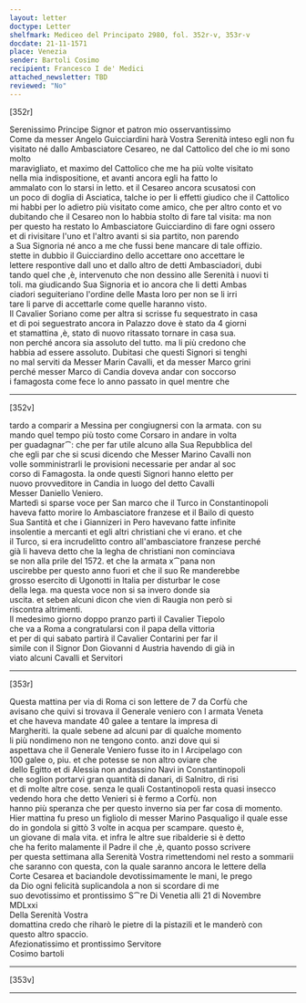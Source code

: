 ```yaml
---
layout: letter
doctype: Letter
shelfmark: Mediceo del Principato 2980, fol. 352r-v, 353r-v
docdate: 21-11-1571
place: Venezia
sender: Bartoli Cosimo
recipient: Francesco I de' Medici
attached_newsletter: TBD
reviewed: "No"
---
```


[352r]  
  
  
Serenissimo Principe Signor et patron mio osservantissimo  
Come da messer Angelo Guicciardini harà Vostra Serenità inteso egli non fu  
visitato né dallo Ambasciatore Cesareo, ne dal Cattolico del che io mi sono molto  
maravigliato, et maximo del Cattolico che me ha più volte visitato  
nella mia indispositione, et avanti ancora egli ha fatto lo  
ammalato con lo starsi in letto. et il Cesareo ancora scusatosi con  
un poco di doglia di Asciatica, talche io per li effetti giudico che il Cattolico  
mi habbi per lo adietro più visitato come amico, che per altro conto et vo  
dubitando che il Cesareo non lo habbia stolto di fare tal visita: ma non  
per questo ha restato lo Ambasciatore Guicciardino di fare ogni ossero  
et di rivisitare l'uno et l'altro avanti si sia partito, non parendo  
a Sua Signoria né anco a me che fussi bene mancare di tale offizio.  
stette in dubbio il Guicciardino dello accettare ono accettare le  
lettere respontive dall uno et dallo altro de detti Ambasciadori, dubi  
tando quel che ,è, intervenuto che non dessino alle Serenità i nuovi ti  
toli. ma giudicando Sua Signoria et io ancora che li detti Ambas  
ciadori seguiteriano l'ordine delle Masta loro per non se li irri  
tare li parve di accettarle come quelle haranno visto.  
Il Cavalier Soriano come per altra si scrisse fu sequestrato in casa  
et di poi seguestrato ancora in Palazzo dove è stato da 4 giorni  
et stamattina ,è, stato di nuovo ritassato tornare in casa sua.  
non perché ancora sia assoluto del tutto. ma li più credono che  
habbia ad essere assoluto. Dubitasi che questi Signori si tenghi  
no mal serviti da Messer Marin Cavalli, et da messer Marco grini  
perché messer Marco di Candia doveva andar con soccorso  
i famagosta come fece lo anno passato in quel mentre che  
  
---  

[352v]  
  
  
tardo a comparir a Messina per congiugnersi con la armata. con su  
mando quel tempo più tosto come Corsaro in andare in volta  
per guadagnar⁀: che per far utile alcuno alla Sua Repubblica del  
che egli par che si scusi dicendo che Messer Marino Cavalli non  
volle somministrarli le provisioni necessarie per andar al soc  
corso di Famagosta. la onde questi Signori hanno eletto per  
nuovo provveditore in Candia in luogo del detto Cavalli  
Messer Daniello Veniero.  
Martedì si sparse voce per San marco che il Turco in Constantinopoli  
haveva fatto morire lo Ambasciatore franzese et il Bailo di questo  
Sua Santità et che i Giannizeri in Pero havevano fatte infinite  
insolentie a mercanti et egli altri christiani che vi erano. et che  
il Turco, si era incrudelitto contro all'ambasciatore franzese perché  
già li haveva detto che la legha de christiani non cominciava  
se non alla prile del 1572. et che la armata x⁀pana non  
uscirebbe per questo anno fuori et che il suo Re manderebbe  
grosso esercito di Ugonotti in Italia per disturbar le cose  
della lega. ma questa voce non si sa invero donde sia  
uscita. et seben alcuni dicon che vien di Raugia non però si  
riscontra altrimenti.  
Il medesimo giorno doppo pranzo partì il Cavalier Tiepolo  
che va a Roma a congratularsi con il papa della vittoria  
et per di qui sabato partirà il Cavalier Contarini per far il  
simile con il Signor Don Giovanni d Austria havendo di già in  
viato alcuni Cavalli et Servitori  
  
---  

[353r]  
  
  
Questa mattina per via di Roma ci son lettere de 7 da Corfù che  
avisano che quivi si trovava il Generale veniero con l armata Veneta  
et che haveva mandate 40 galee a tentare la impresa di  
Margheriti. la quale sebene ad alcuni par di qualche momento  
li più nondimeno non ne tengono conto. anzi dove qui si  
aspettava che il Generale Veniero fusse ito in l Arcipelago con  
100 galee o, piu. et che potesse se non altro oviare che  
dello Egitto et di Alessia non andassino Navi in Constantinopoli  
che soglion portarvi gran quantità di danari, di Salnitro, di risi  
et di molte altre cose. senza le quali Costantinopoli resta quasi insecco  
vedendo hora che detto Venieri si è fermo a Corfù. non  
hanno più speranza che per questo inverno sia per far cosa di momento.  
Hier mattina fu preso un figliolo di messer Marino Pasqualigo il quale esse  
do in gondola si gittò 3 volte in acqua per scampare. questo è,  
un giovane di mala vita. et infra le altre sue ribalderie si è detto  
che ha ferito malamente il Padre il che ,è, quanto posso scrivere  
per questa settimana alla Serenità Vostra rimettendomi nel resto a sommarii  
che saranno con questa, con la quale saranno ancora le lettere della  
Corte Cesarea et baciandole devotissimamente le mani, le prego  
da Dio ogni felicità suplicandola a non si scordare di me  
suo devotissimo et prontissimo S⁀re Di Venetia alli 21 di Novembre  
MDLxxi  
Della Serenità Vostra  
domattina credo che riharò le pietre di la pistazili et le manderò con  
questo altro spaccio.  
Afezionatissimo et prontissimo Servitore  
Cosimo bartoli  
  
---  

[353v]  
  
  
  
---  


